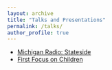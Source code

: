 ```yaml
---
layout: archive
title: "Talks and Presentations"
permalink: /talks/
author_profile: true
---
```


* [Michigan Radio: Stateside](https://www.michiganradio.org/show/stateside/2022-04-19/stateside-tuesday-april-19-2022)
* [First Focus on Children](https://join.firstfocus.org/kidsandcovid)

<!---
{% if site.talkmap_link == true %}

<p style="text-decoration:underline;"><a href="/talkmap.html">See a map of all the places I've given a talk!</a></p>

{% endif %}

{% for post in site.talks reversed %}
  {% include archive-single-talk.html %}
{% endfor %}
--->
